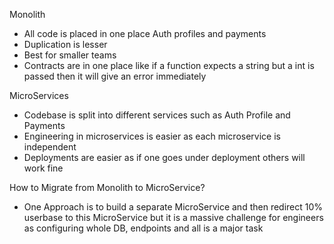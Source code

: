 Monolith 
- All code is placed in one place Auth profiles and payments
- Duplication is lesser
- Best for smaller teams
- Contracts are in one place like if a function expects a string but a int is passed then it will give an error immediately


MicroServices 
- Codebase is split into different services such as Auth Profile and Payments 
- Engineering in microservices is easier as each microservice is independent 
- Deployments are easier as if one goes under deployment others will work fine


How to Migrate from Monolith to MicroService?

- One Approach is to build a separate MicroService and then redirect 10% userbase to this MicroService but it is a massive challenge for engineers as configuring whole DB, endpoints and all is a major task   
